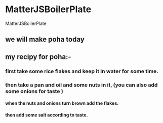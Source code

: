 # MatterJSBoilerPlate
MatterJSBoilerPlate

## we will make poha today 

## my recipy for poha:-
 ### first take some rice flakes and keep it in water for some time.

 ### then take a pan and oil and some nuts in it, (you can also add some onions for taste )

#### when the nuts and onions turn brown add the flakes.

#### then add some salt according to taste.
 
